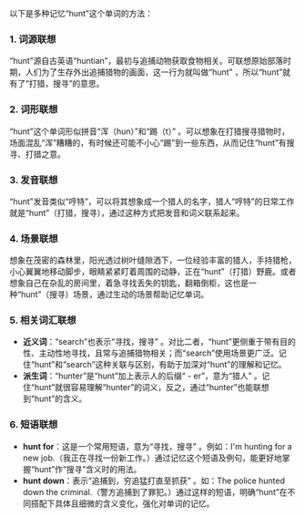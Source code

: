 以下是多种记忆“hunt”这个单词的方法：
### 1. 词源联想
“hunt”源自古英语“huntian”，最初与追捕动物获取食物相关。可联想原始部落时期，人们为了生存外出追捕猎物的画面，这一行为就叫做“hunt” ，所以“hunt”就有了“打猎，搜寻”的意思。

### 2. 词形联想
“hunt”这个单词形似拼音“浑（hun）”和“踢（t）” 。可以想象在打猎搜寻猎物时，场面混乱“浑”糟糟的，有时候还可能不小心“踢”到一些东西，从而记住“hunt”有搜寻、打猎之意。

### 3. 发音联想
“hunt”发音类似“哼特”，可以将其想象成一个猎人的名字，猎人“哼特”的日常工作就是“hunt”（打猎，搜寻），通过这种方式把发音和词义联系起来。

### 4. 场景联想
想象在茂密的森林里，阳光透过树叶缝隙洒下，一位经验丰富的猎人，手持猎枪，小心翼翼地移动脚步，眼睛紧紧盯着周围的动静，正在“hunt”（打猎）野鹿。或者想象自己在杂乱的房间里，着急寻找丢失的钥匙，翻箱倒柜，这也是一种“hunt”（搜寻）场景，通过生动的场景帮助记忆单词。

### 5. 相关词汇联想
 - **近义词**：“search”也表示“寻找，搜寻” 。对比二者，“hunt”更侧重于带有目的性、主动性地寻找，且常与追捕猎物相关；而“search”使用场景更广泛。记住“hunt”和“search”这种关联与区别，有助于加深对“hunt”的理解和记忆。
 - **派生词**：“hunter”是“hunt”加上表示人的后缀“ - er”，意为“猎人” 。记住“hunt”就很容易理解“hunter”的词义，反之，通过“hunter”也能联想到“hunt”的含义。

### 6. 短语联想
 - **hunt for**：这是一个常用短语，意为“寻找，搜寻” 。例如：I'm hunting for a new job.（我正在寻找一份新工作。）通过记忆这个短语及例句，能更好地掌握“hunt”作“搜寻”含义时的用法。
 - **hunt down**：表示“追捕到，穷追猛打直至抓获” 。如：The police hunted down the criminal.（警方追捕到了罪犯。）通过这样的短语，明确“hunt”在不同搭配下具体且细微的含义变化，强化对单词的记忆。 